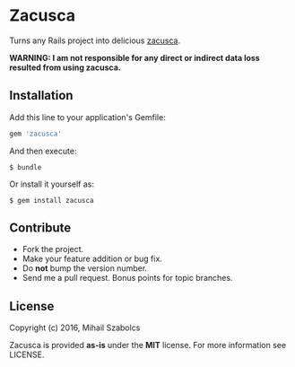 # Zacusca
Turns any Rails project into delicious [zacusca](https://en.wikipedia.org/wiki/Zacusc%C4%83).

**WARNING: I am not responsible for any direct or indirect data loss resulted from using zacusca.**

## Installation

Add this line to your application's Gemfile:

```ruby
gem 'zacusca'
```

And then execute:

    $ bundle

Or install it yourself as:

    $ gem install zacusca

Contribute
----------
* Fork the project.
* Make your feature addition or bug fix.
* Do **not** bump the version number.
* Send me a pull request. Bonus points for topic branches.

License
-------
Copyright (c) 2016, Mihail Szabolcs

Zacusca is provided **as-is** under the **MIT** license.
For more information see LICENSE.
